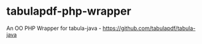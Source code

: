 # tabulapdf-php-wrapper
An OO PHP Wrapper for tabula-java - https://github.com/tabulapdf/tabula-java

